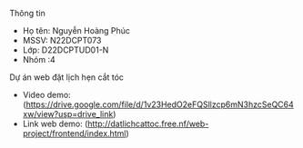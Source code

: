 Thông tin
- Họ tên: Nguyễn Hoàng Phúc
- MSSV: N22DCPT073
- Lớp: D22DCPTUD01-N
- Nhóm :4

Dự án web đặt lịch hẹn cắt tóc 
- Video demo: (https://drive.google.com/file/d/1v23HedO2eFQSllzcp6mN3hzcSeQC64xw/view?usp=drive_link)
- Link web demo: (http://datlichcattoc.free.nf/web-project/frontend/index.html)

